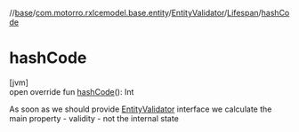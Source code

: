 //[base](../../../../index.md)/[com.motorro.rxlcemodel.base.entity](../../index.md)/[EntityValidator](../index.md)/[Lifespan](index.md)/[hashCode](hash-code.md)

# hashCode

[jvm]\
open override fun [hashCode](hash-code.md)(): Int

As soon as we should provide [EntityValidator](../index.md) interface we calculate the main property - validity - not the internal state
